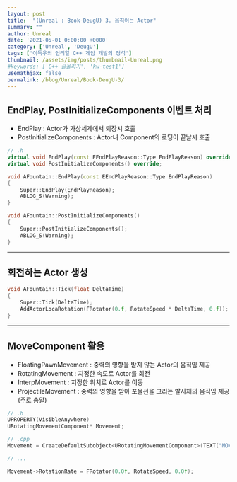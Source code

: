 ```yaml
---
layout: post
title:  "(Unreal : Book-DeugU) 3. 움직이는 Actor"
summary: ""
author: Unreal
date: '2021-05-01 0:00:00 +0000'
category: ['Unreal', 'DeugU']
tags: ['이득우의 언리얼 C++ 게임 개발의 정석']
thumbnail: /assets/img/posts/thumbnail-Unreal.png
#keywords: ['C++ 글올리기', 'kw-test1']
usemathjax: false
permalink: /blog/Unreal/Book-DeugU-3/
---
```


## EndPlay, PostInitializeComponents 이벤트 처리

* EndPlay : Actor가 가상세계에서 퇴장시 호출
* PostInitializeComponents : Actor내 Component의 로딩이 끝날시 호출

```cpp
// .h
virtual void EndPlay(const EEndPlayReason::Type EndPlayReason) override;
virtual void PostInitializeComponents() override;
```

```cpp
void AFountain::EndPlay(const EEndPlayReason::Type EndPlayReason)
{
	Super::EndPlay(EndPlayReason);
	ABLOG_S(Warning);
}

void AFountain::PostInitializeComponents()
{
	Super::PostInitializeComponents();
	ABLOG_S(Warning);
}
```

---

## 회전하는 Actor 생성

```cpp
void AFountain::Tick(float DeltaTime)
{
	Super::Tick(DeltaTime);
    AddActorLocaRotation(FRotator(0.f, RotateSpeed * DeltaTime, 0.f));
}
```

---

## MoveComponent 활용

* FloatingPawnMovement : 중력의 영향을 받지 않는 Actor의 움직임 제공
* RotatingMovement : 지정한 속도로 Actor를 회전
* InterpMovement : 지정한 위치로 Actor를 이동
* ProjectileMovement : 중력의 영향을 받아 포물선을 그리는 발사체의 움직임 제공(주로 총알)

```cpp
// .h
UPROPERTY(VisibleAnywhere)
URotatingMovementComponent* Movement;
```

```cpp
// .cpp
Movement = CreateDefaultSubobject<URotatingMovementComponent>(TEXT("MOVEMENT"));

// ...

Movement->RotationRate = FRotator(0.0f, RotateSpeed, 0.0f);
```
